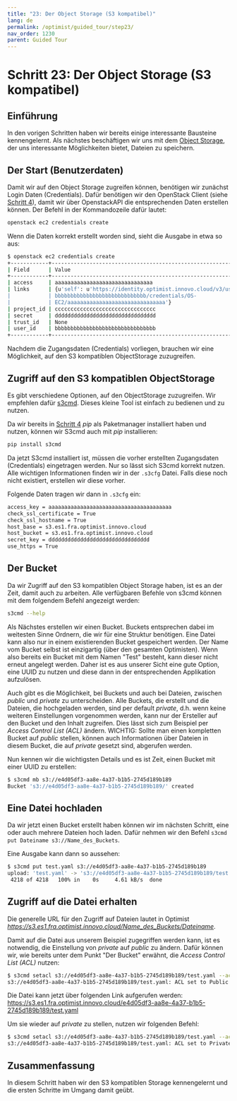 ```yaml
---
title: "23: Der Object Storage (S3 kompatibel)"
lang: de
permalink: /optimist/guided_tour/step23/
nav_order: 1230
parent: Guided Tour
---
```


# Schritt 23: Der Object Storage (S3 kompatibel)

## Einführung

In den vorigen Schritten haben wir bereits einige interessante Bausteine kennengelernt.
Als nächstes beschäftigen wir uns mit dem [Object Storage](https://en.wikipedia.org/wiki/Object_storage), der uns interessante Möglichkeiten bietet, Dateien zu speichern.

## Der Start (Benutzerdaten)

Damit wir auf den Object Storage zugreifen können, benötigen wir zunächst Login Daten (Credentials).
Dafür benötigen wir den OpenStack Client (siehe [Schritt 4](/optimist/guided_tour/step04/)), damit wir über OpenstackAPI die entsprechenden Daten erstellen können.
Der Befehl in der Kommandozeile dafür lautet:

```bash
openstack ec2 credentials create
```

Wenn die Daten korrekt erstellt worden sind, sieht die Ausgabe in etwa so aus:

```bash
$ openstack ec2 credentials create
+------------+-----------------------------------------------------------------+
| Field      | Value                                                           |
+------------+-----------------------------------------------------------------+
| access     | aaaaaaaaaaaaaaaaaaaaaaaaaaaaaaa                                 |
| links      | {u'self': u'https://identity.optimist.innovo.cloud/v3/users/bbb |
|            | bbbbbbbbbbbbbbbbbbbbbbbbbbbbb/credentials/OS-                   |
|            | EC2/aaaaaaaaaaaaaaaaaaaaaaaaaaaaaaa'}                           |
| project_id | cccccccccccccccccccccccccccccccc                                |
| secret     | dddddddddddddddddddddddddddddddd                                |
| trust_id   | None                                                            |
| user_id    | bbbbbbbbbbbbbbbbbbbbbbbbbbbbbbbb                                |
+------------+-----------------------------------------------------------------+
```

Nachdem die Zugangsdaten (Credentials) vorliegen, brauchen wir eine Möglichkeit, auf den S3 kompatiblen ObjectStorage zuzugreifen.

## Zugriff auf den S3 kompatiblen ObjectStorage

Es gibt verschiedene Optionen, auf den ObjectStorage zuzugreifen. Wir empfehlen dafür [s3cmd](https://s3tools.org/s3cmd).
Dieses kleine Tool ist einfach zu bedienen und zu nutzen.

Da wir bereits in [Schritt 4](/optimist/guided_tour/step04/) *pip* als Paketmanager installiert haben und nutzen, können wir S3cmd auch mit *pip* installieren:

```bash
pip install s3cmd
```

Da jetzt S3cmd installiert ist, müssen die vorher erstellten Zugangsdaten (Credentials) eingetragen werden. Nur so lässt sich S3cmd korrekt nutzen.
Alle wichtigen Informationen finden wir in der `.s3cfg` Datei. Falls diese noch nicht existiert, erstellen wir diese vorher.

Folgende Daten tragen wir dann in `.s3cfg` ein:

```bash
access_key = aaaaaaaaaaaaaaaaaaaaaaaaaaaaaaaaaaaaaaa
check_ssl_certificate = True
check_ssl_hostname = True
host_base = s3.es1.fra.optimist.innovo.cloud
host_bucket = s3.es1.fra.optimist.innovo.cloud
secret_key = dddddddddddddddddddddddddddddddd
use_https = True
```

## Der Bucket

Da wir Zugriff auf den S3 kompatiblen Object Storage haben, ist es an der Zeit, damit auch zu arbeiten.
Alle verfügbaren Befehle von s3cmd können mit dem folgendem Befehl angezeigt werden:

```bash
s3cmd --help
```

Als Nächstes erstellen wir einen Bucket.
Buckets entsprechen dabei im weitesten Sinne Ordnern, die wir für eine Struktur benötigen.
Eine Datei kann also nur in einem existierenden Bucket gespeichert werden. Der Name vom Bucket selbst ist einzigartig (über den gesamten Optimisten).
Wenn also bereits ein Bucket mit dem Namen "Test" besteht, kann dieser nicht erneut angelegt werden.
Daher ist es aus unserer Sicht eine gute Option, eine UUID zu nutzen und diese dann in der entsprechenden Applikation aufzulösen.

Auch gibt es die Möglichkeit, bei Buckets und auch bei Dateien, zwischen *public* und *private* zu unterscheiden.
Alle Buckets, die erstellt und die Dateien, die hochgeladen werden, sind per default *private*, d.h. wenn keine weiteren Einstellungen vorgenommen werden, kann nur der Ersteller auf den Bucket und den Inhalt zugreifen.
Dies lässt sich zum Beispiel per *Access Control List (ACL)* ändern.
WICHTIG: Sollte man einen kompletten Bucket auf *public* stellen, können auch Informationen über Dateien in diesem Bucket, die auf *private* gesetzt sind, abgerufen werden.

Nun kennen wir die wichtigsten Details und es ist Zeit, einen Bucket mit einer UUID zu erstellen:

```bash
$ s3cmd mb s3://e4d05df3-aa8e-4a37-b1b5-2745d189b189
Bucket 's3://e4d05df3-aa8e-4a37-b1b5-2745d189b189/' created
```

## Eine Datei hochladen

Da wir jetzt einen Bucket erstellt haben können wir im nächsten Schritt, eine oder auch mehrere Dateien hoch laden.
Dafür nehmen wir den Befehl `s3cmd put Dateiname s3://Name_des_Buckets`.

Eine Ausgabe kann dann so aussehen:

```bash
$ s3cmd put test.yaml s3://e4d05df3-aa8e-4a37-b1b5-2745d189b189
upload: 'test.yaml' -> 's3://e4d05df3-aa8e-4a37-b1b5-2745d189b189/test.yaml'  [1 of 1]
 4218 of 4218   100% in    0s     4.61 kB/s  done
```

## Zugriff auf die Datei erhalten

Die generelle URL für den Zugriff auf Dateien lautet in Optimist *<https://s3.es1.fra.optimist.innovo.cloud/Name_des_Buckets/Dateiname>*.

Damit auf die Datei aus unserem Beispiel zugegriffen werden kann, ist es notwendig, die Einstellung von *private* auf *public* zu ändern.
Dafür können wir, wie bereits unter dem Punkt "Der Bucket" erwähnt, die *Access Control List (ACL)* nutzen:

```bash
$ s3cmd setacl s3://e4d05df3-aa8e-4a37-b1b5-2745d189b189/test.yaml --acl-public
s3://e4d05df3-aa8e-4a37-b1b5-2745d189b189/test.yaml: ACL set to Public  [1 of 1]
```

Die Datei kann jetzt über folgenden Link aufgerufen werden:
<https://s3.es1.fra.optimist.innovo.cloud/e4d05df3-aa8e-4a37-b1b5-2745d189b189/test.yaml>

Um sie wieder auf *private* zu stellen, nutzen wir folgenden Befehl:

```bash
$ s3cmd setacl s3://e4d05df3-aa8e-4a37-b1b5-2745d189b189/test.yaml --acl-private
s3://e4d05df3-aa8e-4a37-b1b5-2745d189b189/test.yaml: ACL set to Private  [1 of 1]
```

## Zusammenfassung

In diesem Schritt haben wir den S3 kompatiblen Storage kennengelernt und die ersten Schritte im Umgang damit geübt.
